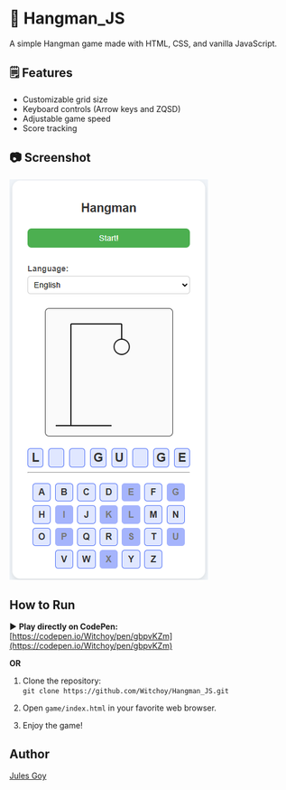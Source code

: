 # 🧍 Hangman_JS
A simple Hangman game made with HTML, CSS, and vanilla JavaScript.

## 🗒️ Features
- Customizable grid size
- Keyboard controls (Arrow keys and ZQSD)
- Adjustable game speed
- Score tracking

## 📷 Screenshot
![Hangman game screenshot](img/HangmanGame.png "Hangman game screenshot")

## How to Run

▶️ **Play directly on CodePen:**  
[https://codepen.io/Witchoy/pen/gbpvKZm](https://codepen.io/Witchoy/pen/gbpvKZm)

**OR**

1. Clone the repository:  
   `git clone https://github.com/Witchoy/Hangman_JS.git`

2. Open `game/index.html` in your favorite web browser.

3. Enjoy the game!

## Author
[Jules Goy](https://github.com/Witchoy)
